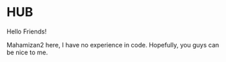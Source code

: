 # HUB

Hello Friends!

Mahamizan2 here, I have no experience in code. Hopefully, you guys can be nice to me.
